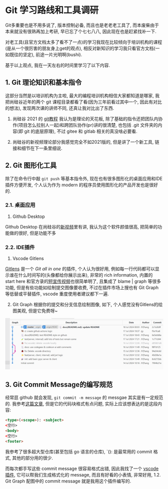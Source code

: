 # Git 学习路线和工具调研
Git多重要也是不用多说了, 版本控制必备, 而且也是老老老工具了, 而本废柴由于本来就没有很熟再加上考研, 早已忘了个七七八八, 因此现在也是赶紧找补一下.

对老工具(且官方文档太多了看不了一点)的学习我现在比较倾向于培训机构的课程(是从一个很厉害的朋友身上get的观点), 相反对新知识的学习我只看官方文档(一如既往的坚定), 前途一片光明啊(bushi).

基于以上观点, 我在一天左右的时间里学习了以下内容.


## 1. Git 理论知识和基本指令

这部分当然是以培训机构为主啦, 最大的编程培训机构相信大家都知道是哪家, 我把尚硅谷近年的两个 git 课程目录都看了看(因为三年前看过其中一个, 因此有对比的想法), 发现两次课的讲师不同, 还真让我对比出了东西.

1. 尚硅谷 2021 的 [git教程](https://www.bilibili.com/video/BV1vy4y1s7k6) 我认为是理论的天花板, 除了基础的指令还把团队内协作(项目怎么拉别人一起)和跨团队协作(pr)讲的很清楚, 也包括 .git 文件夹的内容(即 git 的底层原理), 不过 gitee 和 gitlab 相关的真没啥必要看.

2. 尚硅谷的新视频理论部分我感觉完全不如2021版的, 但是讲了一个新工具, 链接和细节在下一条里细说.

## 2. Git 图形化工具

除了在命令行中敲 `git push` 等基本指令外, 现在也有很多图形化的桌面应用和IDE插件方便开发, 个人认为作为 modern 的程序员使用图形化的产品开发也是很好的.

### 2.1. 桌面应用

1. Github Desktop

Github Desktop 在尚硅谷的[新视频](https://www.bilibili.com/video/BV1wm4y1z7Dg)里有讲, 我认为这个软件颜值很高, 把简单的功能做的很好, 但是功能不多

### 2.2. IDE插件
1. Vscode Gitlens

[Gitlens](https://marketplace.visualstudio.com/items?itemName=eamodio.gitlens) 是一个 *Git all in one* 的插件, 个人认为很好用, 例如每一行代码都可以显示谁在什么时间写的(头像都给你展示出来), 非常的 rich information, 内置的 start here 和官方录的[短宣传视频](https://www.youtube.com/watch?v=UQPb73Zz9qk)也很简单明了, 且集成了 blame | graph 等很多功能, 但是有些功能如绘制提交图像要收费, 不过在插件市场上搜也有 Git Graph 等低替或平替插件, vscode 重度使用者建议都下一遍.

2. Git Graph
根据你的提交和分支信息绘制图像, 如下, 个人感觉没有Gitlens的绘图美观, 但是它免费呀~

![alt text](image.png)

## 3. Git Commit Message的编写规范
经常逛 github 就会发现, `git commit -m message` 的 messgae 其实是有一定规范的.
我参考[这篇文章](https://drylint.com/Git/git-commit%E8%A7%84%E8%8C%83.html), 但是它的代码块格式有点问题, 实际上应该想表达的是这段内容:
```html
<type>(<scope>): <subject>
<空行>
<body>
<空行>
<footer>
```

我参考了很多超大型仓库(甚至包括 go 语言的仓库), `<type>(<scope>): <subject>是最常用的 commit 格式, 其他的部分用的很少.

而每次都手写这些 commit message 很容易格式出错, 因此我找了一个 [vscode 插件](https://marketplace.visualstudio.com/items?itemName=redjue.git-commit-plugin), 它可以帮我们生成格式化的 message, 而且有好看的小表情, 非常好用, 1.2. Git Graph 配图中的 commit message 就是我用这个插件编写的.

